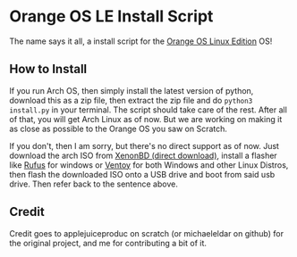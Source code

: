 # Orange OS LE Install Script

The name says it all, a install script for the [Orange OS Linux Edition](https://scratch.mit.edu/discuss/topic/620114/) OS!

## How to Install

If you run Arch OS, then simply install the latest version of python, download this as a zip file, then extract the zip file and do `python3 install.py` in your terminal. The script should take care of the rest. After all of that, you will get Arch Linux as of now. But we are working on making it as close as possible to the Orange OS you saw on Scratch.

If you don't, then I am sorry, but there's no direct support as of now. Just download the arch ISO from [XenonBD (direct download)](http://mirror.xeonbd.com/archlinux/iso/latest/archlinux-x86_64.iso), install a flasher like [Rufus](https://rufus.ie/) for windows or [Ventoy](https://www.ventoy.net/en/index.html) for both Windows and other Linux Distros, then flash the downloaded ISO onto a USB drive and boot from said usb drive. Then refer back to the sentence above.

## Credit

Credit goes to applejuiceproduc on scratch (or michaeleldar on github) for the original project, and me for contributing a bit of it.
